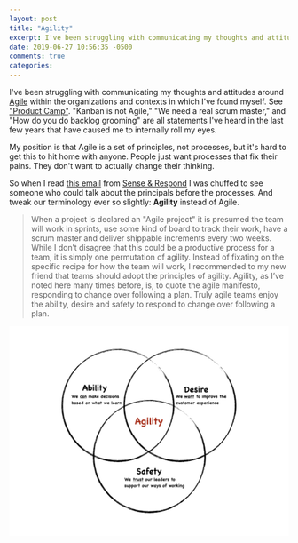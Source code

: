 ```yaml
---
layout: post
title: "Agility"
excerpt: I've been struggling with communicating my thoughts and attitudes around Agile...
date: 2019-06-27 10:56:35 -0500
comments: true
categories: 
---
```


I've been struggling with communicating my thoughts and attitudes around [Agile](https://en.wikipedia.org/wiki/Agile_software_development) within the organizations and contexts in which I've found myself. See ["Product Camp"](/2018/03/11/product-camp/ "As long as agile remains a series of processes and not a set of principles, it will be a religion without a higher power."). "Kanban is not Agile," "We need a real scrum master," and "How do you do backlog grooming" are all statements I've heard in the last few years that have caused me to internally roll my eyes.

My position is that Agile is a set of principles, not processes, but it's hard to get this to hit home with anyone. People just want processes that fix their pains. They don't want to actually change their thinking.

So when I read [this email](https://mailchi.mp/gothelf/services-1185141?e=c52028c41b) from [Sense & Respond](https://www.senseandrespondpress.com/) I was chuffed to see someone who could talk about the principals before the processes. And tweak our terminology ever so slightly: **Agility** instead of Agile.

> When a project is declared an "Agile project" it is presumed the team will work in sprints, use some kind of board to track their work, have a scrum master and deliver shippable increments every two weeks. While I don’t disagree that this could be a productive process for a team, it is simply one permutation of agility. Instead of fixating on the specific recipe for how the team will work, I recommended to my new friend that teams should adopt the principles of agility. Agility, as I’ve noted here many times before, is, to quote the agile manifesto, responding to change over following a plan. Truly agile teams enjoy the ability, desire and safety to respond to change over following a plan. 

![](/assets/2019/06/508e81fc-ab40-446f-8f15-23f685c0c714.jpeg)
